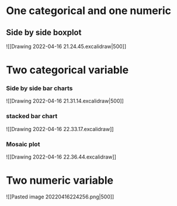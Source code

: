 # One categorical and one numeric
## Side by side boxplot
![[Drawing 2022-04-16 21.24.45.excalidraw|500]]

# Two categorical variable
### Side by side bar charts
![[Drawing 2022-04-16 21.31.14.excalidraw|500]]

### stacked bar chart
![[Drawing 2022-04-16 22.33.17.excalidraw]]


### Mosaic plot
![[Drawing 2022-04-16 22.36.44.excalidraw]]


# Two numeric variable 
![[Pasted image 20220416224256.png|500]]